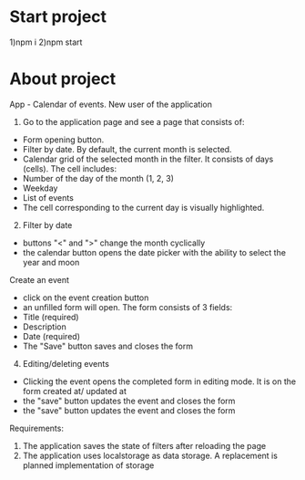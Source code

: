 # Start project

1)npm i
2)npm start

# About project

App - Calendar of events.
New user of the application

1. Go to the application page and see a page that consists of:

- Form opening button.
- Filter by date. By default, the current month is selected.
- Calendar grid of the selected month in the filter. It consists of days (cells).
  The cell includes:
- Number of the day of the month (1, 2, 3)
- Weekday
- List of events
- The cell corresponding to the current day is visually highlighted.

2. Filter by date

- buttons "<" and ">" change the month cyclically
- the calendar button opens the date picker with the ability to select the year and
  moon

Create an event

- click on the event creation button
- an unfilled form will open. The form consists of 3 fields:
- Title (required)
- Description
- Date (required)
- The "Save" button saves and closes the form

4. Editing/deleting events

- Clicking the event opens the completed form in editing mode. It is on the form
  created at/ updated at
- the "save" button updates the event and closes the form
- the "save" button updates the event and closes the form

Requirements:

1. The application saves the state of filters after reloading the page
2. The application uses localstorage as data storage. A replacement is planned
   implementation of storage
